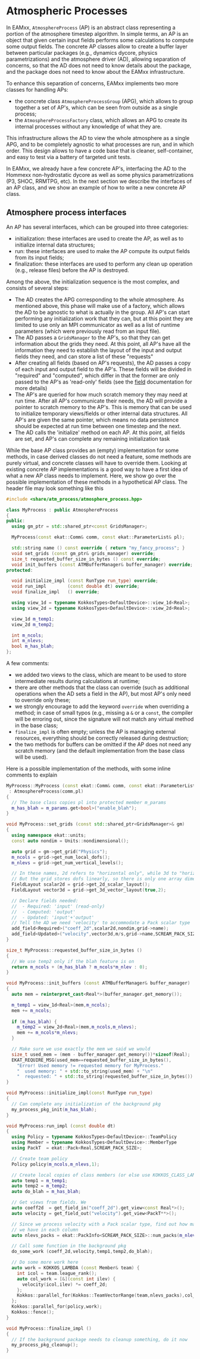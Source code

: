 # Atmospheric Processes

In EAMxx, `AtmosphereProcess` (AP) is an abstract class representing a portion
of the atmosphere timestep algorithm. In simple terms, an AP is an object that
given certain input fields performs some calculations to compute some output
fields. The concrete AP classes allow to create a buffer layer between
particular packages (e.g., dynamics dycore, physics parametrizations) and the
atmosphere driver (AD), allowing separation of concerns, so that the AD does
not need to know details about the package, and the package does not need to
know about the EAMxx infrastructure.

To enhance this separation of concerns, EAMxx implements two more classes for
handling APs:

- the concrete class `AtmosphereProcessGroup` (APG), which allows to group
  together a set of AP's, which can be seen from outside as a single process;
- the `AtmosphereProcessFactory` class, which allows an APG to create its
  internal processes without any knowledge of what they are.

This infrastructure allows the AD to view the whole atmosphere as a single APG,
and to be completely agnostic to what processes are run, and in which order.
This design allows to have a code base that is cleaner, self-container, and
easy to test via a battery of targeted unit tests.

In EAMxx, we already have a few concrete AP's, interfacing the AD to the
Hommexx non-hydrostatic dycore as well as some physics parametrizations (P3,
SHOC, RRMTPG, etc). In the next section we describe the interfaces of an AP
class, and we show an example of how to write a new concrete AP class.

## Atmosphere process interfaces

An AP has several interfaces, which can be grouped into three categories:

- initialization: these interfaces are used to create the AP, as well as to
  initialize internal data structures;
- run: these interfaces are used to make the AP compute its output fields from
  its input fields;
- finalization: these interfaces are used to perform any clean up operation
  (e.g., release files) before the AP is destroyed.

Among the above, the initialization sequence is the most complex, and consists
of several steps:

- The AD creates the APG corresponding to the whole atmosphere. As mentioned
  above, this phase will make use of a factory, which allows the AD to be
  agnostic to what is actually in the group. All AP's can start performing any
  initialization work that they can, but at this point they are limited to use
  only an MPI communicator as well as a list of runtime parameters (which were
  previously read from an input file).
- The AD passes a `GridsManager` to the AP's, so that they can get information
  about the grids they need. At this point, all AP's have all the information
  they need to establish the layout of the input and output fields they need,
  and can store a list of these "requests"
- After creating all fields (based on AP's requests), the AD passes a copy of
  each input and output field to the AP's. These fields will be divided in
  "required" and "computed", which differ in that the former are only passed
  to the AP's as 'read-only' fields (see the [field](field.md#Field)
  documentation for more details)
- The AP's are queried for how much scratch memory they may need at run time.
  After all AP's communicate their needs, the AD will provide a pointer to
  scratch memory to the AP's. This is memory that can be used to initialize
  temporary views/fields or other internal data structures. All AP's are given
  the same pointer, which means no data persistence should be expected at run
  time between one timestep and the next.
- The AD calls the 'initialize' method on each AP. At this point, all fields
  are set, and AP's can complete any remaining initialization task

While the base AP class provides an (empty) implementation for some methods, in
case derived classes do not need a feature, some methods are purely virtual,
and concrete classes will have to override them. Looking at existing concrete
AP implementations is a good way to have a first idea of what a new AP class
needs to implement. Here, we show go over the possible implementation of these
methods in a hypothetical AP class. The header file may look something like
this

```c++
#include <share/atm_process/atmosphere_process.hpp>

class MyProcess : public AtmosphereProcess
{
public:
  using gm_ptr = std::shared_ptr<const GridsManager>;

  MyProcess(const ekat::Comm& comm, const ekat::ParameterList& pl);

  std::string name () const override { return "my_fancy_process"; }
  void set_grids (const gm_ptr& grids_manager) override;
  size_t requested_buffer_size_in_bytes () const override;
  void init_buffers (const ATMBufferManager& buffer_manager) override;
protected:

  void initialize_impl (const RunType run_type) override;
  void run_impl        (const double dt) override;
  void finalize_impl   () override;

  using view_1d = typename KokkosTypes<DefaultDevice>::view_1d<Real>;
  using view_2d = typename KokkosTypes<DefaultDevice>::view_2d<Real>;

  view_1d m_temp1;
  view_2d m_temp2;

  int m_ncols;
  int m_nlevs;
  bool m_has_blah;
};
```

A few comments:

- we added two views to the class, which are meant to be used to store
  intermediate results during calculations at runtime;
- there are other methods that the class can override (such as additional
  operations when the AD sets a field in the AP), but most AP's only need to
  override only these;
- we strongly encourage to add the keyword `override` when overriding a method;
  in case of small typos (e.g., missing a `&` or a `const`, the compiler will
  be erroring out, since the signature will not match any virtual method in the
  base class;
- `finalize_impl` is often empty; unless the AP is managing external resources,
  everything should be correctly released during destruction;
- the two methods for buffers can be omitted if the AP does not need any
  scratch memory (and the default implementation from the base class will be
  used).

Here is a possible implementation of the methods, with some inline comments to
explain

```c++
MyProcess::MyProcess (const ekat::Comm& comm, const ekat::ParameterList& pl)
 : AtmosphereProcess(comm,pl)
{
  // The base class copies pl into protected member m_params
  m_has_blah = m_params.get<bool>("enable_blah");
}

void MyProcess::set_grids (const std::shared_ptr<GridsManager>& gm)
{
  using namespace ekat::units;
  const auto nondim = Units::nondimensional();

  auto grid = gm->get_grid("Physics");
  m_ncols = grid->get_num_local_dofs();
  m_nlevs = grid->get_num_vertical_levels();

  // In these names, 2d refers to "horizontal only", while 3d to "horiz+vert".
  // But the grid stores dofs linearly, so there is only one array dimension
  FieldLayout scalar2d = grid->get_2d_scalar_layout();
  FieldLayout vector3d = grid->get_3d_vector_layout(true,2);

  // Declare fields needed:
  //  - Required: 'input' (read-only)
  //  - Computed: 'output'
  //  - Updated: 'input'+'output'
  // Tell the AD we need 'velocity' to accommodate a Pack scalar type
  add_field<Required>("coeff_2d",scalar2d,nondim,grid->name);
  add_field<Updated>("velocity",vector3d,m/s,grid->name,SCREAM_PACK_SIZE);
}

size_t MyProcess::requested_buffer_size_in_bytes ()
{
  // We use temp2 only if the blah feature is on
  return m_ncols + (m_has_blah ? m_ncols*m_nlev : 0);
}

void MyProcess::init_buffers (const ATMBufferManager& buffer_manager)
{
  auto mem = reinterpret_cast<Real*>(buffer_manager.get_memory());

  m_temp1 = view_1d<Real>(mem,m_ncols);
  mem += m_ncols;
  
  if (m_has_blah) {
    m_temp2 = view_2d<Real>(mem,m_ncols,m_nlevs);
    mem += m_ncols*m_nlevs;
  }

  // Make sure we use exactly the mem we said we would
  size_t used_mem = (mem - buffer_manager.get_memory())*sizeof(Real);
  EKAT_REQUIRE_MSG(used_mem==requested_buffer_size_in_bytes(),
    "Error! Used memory != requested memory for MyProcess."
    "  used memory: " + std::to_string(used_mem) + "\n"
    "  requested: " + std::to_string(requested_buffer_size_in_bytes()) + "\n");
}

void MyProcess::initialize_impl(const RunType run_type)
{
  // Can complete any initialization of the background pkg
  my_process_pkg_init(m_has_blah);
}

void MyProcess:run_impl (const double dt)
{
  using Policy = typename KokkosTypes<DefaultDevice>::TeamPolicy
  using Member = typename KokkosTypes<DefaultDevice>::MemberType
  using PackT  = ekat::Pack<Real,SCREAM_PACK_SIZE>;

  // Create team policy
  Policy policy(m_ncols,m_nlevs,1);

  // Create local copies of class members (or else use KOKKOS_CLASS_LAMBDA)
  auto temp1 = m_temp1;
  auto temp2 = m_temp2;
  auto do_blah = m_has_blah;

  // Get views from fields. We 
  auto coeff2d  = get_field_in("coeff_2d").get_view<const Real*>();
  auto velocity = get_field_out("velocity").get_view<PackT**>();

  // Since we process velocity with a Pack scalar type, find out how many packs
  // we have in each column
  auto nlevs_packs = ekat::PackInfo<SCREAM_PACK_SIZE>::num_packs(m_nlevs);

  // Call some function in the background pkg
  do_some_work (coeff_2d,velocity,temp1,temp2,do_blah);

  // Do some more work here
  auto work = KOKKOS_LAMBDA (const Member& team) {
    int icol = team.league_rank();
    auto col_work = [&](const int ilev) {
      velocity(icol,ilev) *= coeff_2d;
    };
    Kokkos::parallel_for(Kokkos::TeamVectorRange(team,nlevs_packs),col_work);
  };
  Kokkos::parallel_for(policy,work);
  Kokkos::fence();
}

void MyProcess::finalize_impl ()
{
  // If the background package needs to cleanup something, do it now
  my_process_pkg_cleanup();
}
```
